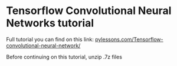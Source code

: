 # Tensorflow Convolutional Neural Networks tutorial

Full tutorial you can find on this link: [pylessons.com/Tensorflow-convolutional-neural-network/](https://pylessons.com/Tensorflow-convolutional-neural-network/)

Before continuing on this tutorial, unzip .7z files

